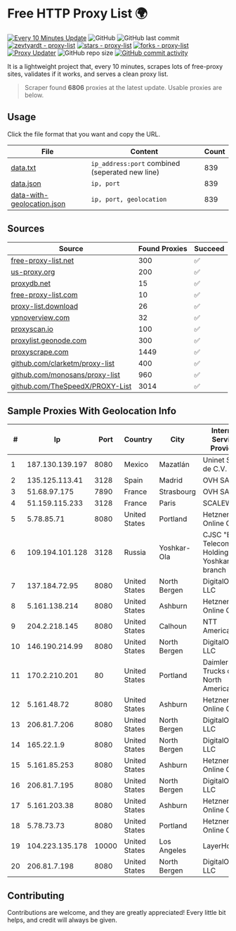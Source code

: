 
# Free HTTP Proxy List 🌍

[![Every 10 Minutes Update](https://github.com/mertguvencli/http-proxy-list/actions/workflows/main.yml/badge.svg?branch=main)](https://github.com/mertguvencli/http-proxy-list/actions/workflows/main.yml)
![GitHub](https://img.shields.io/github/license/mertguvencli/http-proxy-list)
![GitHub last commit](https://img.shields.io/github/last-commit/mertguvencli/http-proxy-list)
[![zevtyardt - proxy-list](https://img.shields.io/static/v1?label=zevtyardt&message=proxy-list&color=blue&logo=github)](https://github.com/zevtyardt/proxy-list "Go to GitHub repo")
[![stars - proxy-list](https://img.shields.io/github/stars/zevtyardt/proxy-list?style=social)](https://github.com/zevtyardt/proxy-list)
[![forks - proxy-list](https://img.shields.io/github/forks/zevtyardt/proxy-list?style=social)](https://github.com/zevtyardt/proxy-list)
[![Proxy Updater](https://github.com/zevtyardt/proxy-list/workflows/Proxy%20Updater/badge.svg)](https://github.com/zevtyardt/proxy-list/actions?query=workflow:"Proxy+Updater")
![GitHub repo size](https://img.shields.io/github/repo-size/zevtyardt/proxy-list)
[![GitHub commit activity](https://img.shields.io/github/commit-activity/m/zevtyardt/proxy-list?logo=commits)](https://github.com/zevtyardt/proxy-list/commits/main)

It is a lightweight project that, every 10 minutes, scrapes lots of free-proxy sites, validates if it works, and serves a clean proxy list.

> Scraper found **6806** proxies at the latest update. Usable proxies are below.

## Usage

Click the file format that you want and copy the URL.

|File|Content|Count|
|----|-------|-----|
|[data.txt](https://raw.githubusercontent.com/mertguvencli/http-proxy-list/main/proxy-list/data.txt)|`ip_address:port` combined (seperated new line)|839|
|[data.json](https://raw.githubusercontent.com/mertguvencli/http-proxy-list/main/proxy-list/data.json)|`ip, port`|839|
|[data-with-geolocation.json](https://raw.githubusercontent.com/mertguvencli/http-proxy-list/main/proxy-list/data-with-geolocation.json)|`ip, port, geolocation`|839|

## Sources

|Source|Found Proxies|Succeed|
|------|-------------|-------|
|[free-proxy-list.net](https://free-proxy-list.net)|300|✅|
|[us-proxy.org](https://www.us-proxy.org)|200|✅|
|[proxydb.net](http://proxydb.net)|15|✅|
|[free-proxy-list.com](https://free-proxy-list.com/?page=&port=&type%5B%5D=http&type%5B%5D=https&up_time=0&search=Search)|10|✅|
|[proxy-list.download](https://www.proxy-list.download/HTTP)|26|✅|
|[vpnoverview.com](https://vpnoverview.com/privacy/anonymous-browsing/free-proxy-servers)|32|✅|
|[proxyscan.io](https://www.proxyscan.io)|100|✅|
|[proxylist.geonode.com](https://proxylist.geonode.com/api/proxy-list?limit=300&page=1&sort_by=lastChecked&sort_type=desc&protocols=http,https)|300|✅|
|[proxyscrape.com](https://api.proxyscrape.com/v2/?request=displayproxies&protocol=http&timeout=10000&country=all&ssl=all&anonymity=all)|1449|✅|
|[github.com/clarketm/proxy-list](https://raw.githubusercontent.com/clarketm/proxy-list/master/proxy-list-raw.txt)|400|✅|
|[github.com/monosans/proxy-list](https://raw.githubusercontent.com/monosans/proxy-list/main/proxies/http.txt)|960|✅|
|[github.com/TheSpeedX/PROXY-List](https://raw.githubusercontent.com/TheSpeedX/PROXY-List/master/http.txt)|3014|✅|


## Sample Proxies With Geolocation Info

|#|Ip|Port|Country|City|Internet Service Provider|
|-|--|----|-------|----|-------------------------|
|1|187.130.139.197|8080|Mexico|Mazatlán|Uninet S.A. de C.V.|
|2|135.125.113.41|3128|Spain|Madrid|OVH SAS|
|3|51.68.97.175|7890|France|Strasbourg|OVH SAS|
|4|51.159.115.233|3128|France|Paris|SCALEWAY|
|5|5.78.85.71|8080|United States|Portland|Hetzner Online GmbH|
|6|109.194.101.128|3128|Russia|Yoshkar-Ola|CJSC "ER-Telecom Holding" Yoshkar-Ola branch|
|7|137.184.72.95|8080|United States|North Bergen|DigitalOcean, LLC|
|8|5.161.138.214|8080|United States|Ashburn|Hetzner Online GmbH|
|9|204.2.218.145|8080|United States|Calhoun|NTT America, Inc.|
|10|146.190.214.99|8080|United States|North Bergen|DigitalOcean, LLC|
|11|170.2.210.201|80|United States|Portland|Daimler Trucks of North America LLC|
|12|5.161.48.72|8080|United States|Ashburn|Hetzner Online GmbH|
|13|206.81.7.206|8080|United States|North Bergen|DigitalOcean, LLC|
|14|165.22.1.9|8080|United States|North Bergen|DigitalOcean, LLC|
|15|5.161.85.253|8080|United States|Ashburn|Hetzner Online GmbH|
|16|206.81.7.195|8080|United States|North Bergen|DigitalOcean, LLC|
|17|5.161.203.38|8080|United States|Ashburn|Hetzner Online GmbH|
|18|5.78.73.73|8080|United States|Portland|Hetzner Online GmbH|
|19|104.223.135.178|10000|United States|Los Angeles|LayerHost|
|20|206.81.7.198|8080|United States|North Bergen|DigitalOcean, LLC|



## Contributing

Contributions are welcome, and they are greatly appreciated! Every
little bit helps, and credit will always be given.

